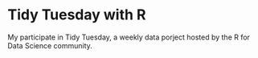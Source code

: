 
# Tidy Tuesday with R

My participate in Tidy Tuesday, a weekly data porject hosted by the R for Data Science community. 
